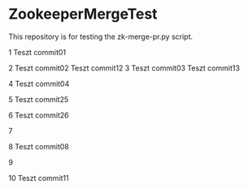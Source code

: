 # ZookeeperMergeTest
This repository is for testing the zk-merge-pr.py script. 

1
Teszt commit01

2
Teszt commit02
Teszt commit12
3
Teszt commit03
Teszt commit13

4
Teszt commit04

5
Teszt commit25

6
Teszt commit26

7

8
Teszt commit08

9

10
Teszt commit11
